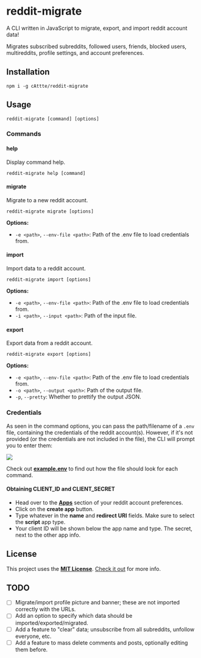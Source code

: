 # reddit-migrate
A CLI written in JavaScript to migrate, export, and import reddit account data!

Migrates subscribed subreddits, followed users, friends, blocked users, multireddits, profile settings, and account preferences.

## Installation
```
npm i -g cAttte/reddit-migrate
```

## Usage
```
reddit-migrate [command] [options]
```

### Commands

#### help
Display command help.
```
reddit-migrate help [command]
```

#### migrate
Migrate to a new reddit account.
```
reddit-migrate migrate [options]
```

**Options:**
- `-e <path>`, `--env-file <path>`: Path of the .env file to load credentials from.

#### import
Import data to a reddit account.
```
reddit-migrate import [options]
```

**Options:**
- `-e <path>`, `--env-file <path>`: Path of the .env file to load credentials from.
- `-i <path>`, `--input <path>`: Path of the input file.

#### export
Export data from a reddit account.
```
reddit-migrate export [options]
```

**Options:**
- `-e <path>`, `--env-file <path>`: Path of the .env file to load credentials from.
- `-o <path>`, `--output <path>`: Path of the output file.
- `-p`, `--pretty`: Whether to prettify the output JSON.

### Credentials
As seen in the command options, you can pass the path/filename of a `.env` file, containing the credentials of the reddit account(s). However, if it's not provided (or the credentials are not included in the file), the CLI will prompt you to enter them:

![][carbon-credentials]

Check out [**example.env**][example-env] to find out how the file should look for each command.

#### Obtaining CLIENT_ID and CLIENT_SECRET
- Head over to the [**Apps**][apps] section of your reddit account preferences.
- Click on the **create app** button.
- Type whatever in the **name** and **redirect URI** fields. Make sure to select the **script** app type.
- Your client ID will be shown below the app name and type. The secret, next to the other app info.

## License

This project uses the [**MIT License**][mit-license]. [Check it out][license-md] for more info.

## TODO

- [ ] Migrate/import profile picture and banner; these are not imported correctly with the URLs.
- [ ] Add an option to specify which data should be imported/exported/migrated.
- [ ] Add a feature to "clear" data; unsubscribe from all subreddits, unfollow everyone, etc.
- [ ] Add a feature to mass delete comments and posts, optionally editing them before.

<!-- References -->
[carbon-credentials]: https://i.imgur.com/f0RoKaC.png
[example-env]: https://github.com/cAttte/reddit-migrate/blob/master/example.env
[apps]: https://www.reddit.com/prefs/apps
[mit-license]: https://en.wikipedia.org/wiki/MIT_License
[license-md]: https://github.com/cAttte/reddit-migrate/blob/master/LICENSE.md